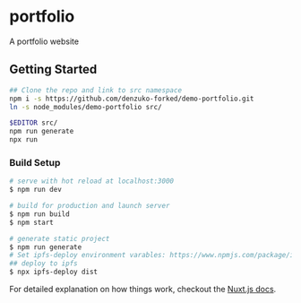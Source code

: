 # portfolio

A portfolio website

## Getting Started

```bash
## Clone the repo and link to src namespace
npm i -s https://github.com/denzuko-forked/demo-portfolio.git
ln -s node_modules/demo-portfolio src/

$EDITOR src/
npm run generate
npx run
```
### Build Setup

``` bash
# serve with hot reload at localhost:3000
$ npm run dev

# build for production and launch server
$ npm run build
$ npm start

# generate static project
$ npm run generate
# Set ipfs-deploy environment varables: https://www.npmjs.com/package/ipfs-deploy#Usage
## deploy to ipfs
$ npx ipfs-deploy dist
```

For detailed explanation on how things work, checkout the [Nuxt.js docs](https://github.com/nuxt/nuxt.js).
